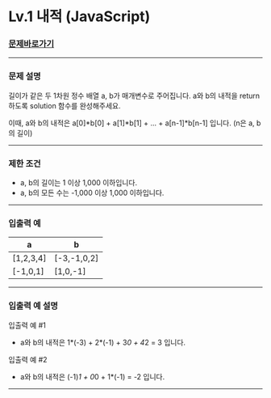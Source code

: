 # Lv.1 내적 (JavaScript)

### [문제바로가기](https://school.programmers.co.kr/learn/courses/30/lessons/70128)

<hr/>

### 문제 설명

길이가 같은 두 1차원 정수 배열 a, b가 매개변수로 주어집니다. a와 b의 내적을 return 하도록 solution 함수를 완성해주세요.

이때, a와 b의 내적은 a[0]*b[0] + a[1]*b[1] + ... + a[n-1]*b[n-1] 입니다. (n은 a, b의 길이)

<hr/>

### 제한 조건

- a, b의 길이는 1 이상 1,000 이하입니다.
- a, b의 모든 수는 -1,000 이상 1,000 이하입니다.

<hr/>

### 입출력 예

|a|b|
|------|---|
|[1,2,3,4]|[-3,-1,0,2]|
|[-1,0,1]|[1,0,-1]|

<hr/>

### 입출력 예 설명

입출력 예 #1

- a와 b의 내적은 1*(-3) + 2*(-1) + 3*0 + 4*2 = 3 입니다.

입출력 예 #2

- a와 b의 내적은 (-1)*1 + 0*0 + 1*(-1) = -2 입니다.

<hr/>
